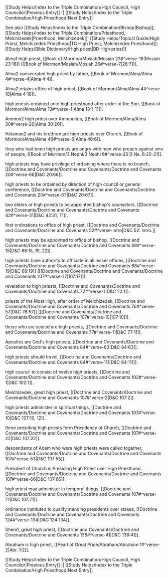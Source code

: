 [[Study Helps/Index to the Triple Combination/High Council, High Councilor|Previous Entry]]  ||  [[Study Helps/Index to the Triple Combination/High Priesthood|Next Entry]]

 See also [[Study Helps/Index to the Triple Combination/Bishop|Bishop]]; [[Study Helps/Index to the Triple Combination/Priesthood, Melchizedek|Priesthood, Melchizedek]]; [[Study Helps/Topical Guide/High Priest, Melchizedek Priesthood|TG High Priest, Melchizedek Priesthood]]; [[Study Helps/Bible Dictionary/High priest|BD High priest]]

 Alma1 high priest, [[Book of Mormon/Mosiah/Mosiah 23#^verse-16|Mosiah 23:16]] ([[Book of Mormon/Mosiah/Mosiah 26#^verse-7|26:7]]).

 Alma2 consecrated high priest by father, [[Book of Mormon/Alma/Alma 4#^verse-4|Alma 4:4]].

 Alma2 retains office of high priest, [[Book of Mormon/Alma/Alma 4#^verse-18|Alma 4:18]].

 high priests ordained unto high priesthood after order of the Son, [[Book of Mormon/Alma/Alma 13#^verse-1|Alma 13:1-11]].

 Ammon2 high priest over Ammonites, [[Book of Mormon/Alma/Alma 30#^verse-20|Alma 30:20]].

 Helaman2 and his brethren are high priests over Church, [[Book of Mormon/Alma/Alma 46#^verse-6|Alma 46:6]].

 they who had been high priests are angry with men who preach against sins of people, [[Book of Mormon/3 Nephi/3 Nephi 6#^verse-20|3 Ne. 6:20-21]].

 high priests may have privilege of ordaining where there is no branch, [[Doctrine and Covenants/Doctrine and Covenants/Doctrine and Covenants 20#^verse-66|D&C 20:66]].

 high priests to be ordained by direction of high council or general conference, [[Doctrine and Covenants/Doctrine and Covenants/Doctrine and Covenants 20#^verse-67|D&C 20:67]].

 two elders or high priests to be appointed bishop's counselors, [[Doctrine and Covenants/Doctrine and Covenants/Doctrine and Covenants 42#^verse-31|D&C 42:31, 71]].

 first ordinations to office of high priest, [[Doctrine and Covenants/Doctrine and Covenants/Doctrine and Covenants 52#^verse-intro|D&C 52: Intro.]]

 high priests may be appointed to office of bishop, [[Doctrine and Covenants/Doctrine and Covenants/Doctrine and Covenants 68#^verse-15|D&C 68:15, 19, 22]].

 high priests have authority to officiate in all lesser offices, [[Doctrine and Covenants/Doctrine and Covenants/Doctrine and Covenants 68#^verse-19|D&C 68:19]] ([[Doctrine and Covenants/Doctrine and Covenants/Doctrine and Covenants 107#^verse-17|107:17]]).

 revelation to high priests, [[Doctrine and Covenants/Doctrine and Covenants/Doctrine and Covenants 72#^verse-1|D&C 72:1]].

 priests of the Most High, after order of Melchizedek, [[Doctrine and Covenants/Doctrine and Covenants/Doctrine and Covenants 76#^verse-57|D&C 76:57]] ([[Doctrine and Covenants/Doctrine and Covenants/Doctrine and Covenants 107#^verse-10|107:10]]).

 those who are sealed are high priests, [[Doctrine and Covenants/Doctrine and Covenants/Doctrine and Covenants 77#^verse-11|D&C 77:11]].

 Apostles are God's high priests, [[Doctrine and Covenants/Doctrine and Covenants/Doctrine and Covenants 84#^verse-63|D&C 84:63]].

 high priests should travel, [[Doctrine and Covenants/Doctrine and Covenants/Doctrine and Covenants 84#^verse-111|D&C 84:111]].

 high council to consist of twelve high priests, [[Doctrine and Covenants/Doctrine and Covenants/Doctrine and Covenants 102#^verse-1|D&C 102:1]].

 Melchizedek, great high priest, [[Doctrine and Covenants/Doctrine and Covenants/Doctrine and Covenants 107#^verse-2|D&C 107:2]].

 high priests administer in spiritual things, [[Doctrine and Covenants/Doctrine and Covenants/Doctrine and Covenants 107#^verse-10|D&C 107:10, 12]].

 three presiding high priests form Presidency of Church, [[Doctrine and Covenants/Doctrine and Covenants/Doctrine and Covenants 107#^verse-22|D&C 107:22]].

 descendants of Adam who were high priests were called together, [[Doctrine and Covenants/Doctrine and Covenants/Doctrine and Covenants 107#^verse-53|D&C 107:53]].

 President of Church is Presiding High Priest over High Priesthood, [[Doctrine and Covenants/Doctrine and Covenants/Doctrine and Covenants 107#^verse-66|D&C 107:66]].

 high priest may administer in temporal things, [[Doctrine and Covenants/Doctrine and Covenants/Doctrine and Covenants 107#^verse-71|D&C 107:71]].

 ordinance instituted to qualify standing presidents over stakes, [[Doctrine and Covenants/Doctrine and Covenants/Doctrine and Covenants 124#^verse-134|D&C 124:134]].

 Shem1, great high priest, [[Doctrine and Covenants/Doctrine and Covenants/Doctrine and Covenants 138#^verse-41|D&C 138:41]].

 Abraham is high priest, [[Pearl of Great Price/Abraham/Abraham 1#^verse-2|Abr. 1:2]].

[[Study Helps/Index to the Triple Combination/High Council, High Councilor|Previous Entry]]  ||  [[Study Helps/Index to the Triple Combination/High Priesthood|Next Entry]]